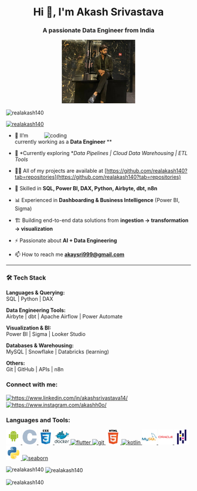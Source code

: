 <h1 align="center">Hi 👋, I'm Akash Srivastava</h1>
<h3 align="center">A passionate Data Engineer from India</h3>

<p align="center">
  <img src="akash.jpg" alt="Akash Srivastava" width="200" />
</p>

<p align="left">
  <img src="https://komarev.com/ghpvc/?username=realakash140&label=Profile%20views&color=0e75b6&style=flat" alt="realakash140" />
</p>

<p align="left">
  <a href="https://github.com/ryo-ma/github-profile-trophy"><img src="https://github-profile-trophy.vercel.app/?username=realakash140" alt="realakash140" /></a>
</p>

<img align="right" alt="coding" width="400" src=https://cdn.dribbble.com/users/8619169/screenshots/16116886/data_inform_illustration_animation.gif>

- 🌱 II’m currently working as a **Data Engineer** **

- 👯 *Currently exploring **Data Pipelines | Cloud Data Warehousing | ETL Tools*

- 👨‍💻 All of my projects are available at [https://github.com/realakash140?tab=repositories](https://github.com/realakash140?tab=repositories)

- 💬 Skilled in **SQL, Power BI, DAX, Python, Airbyte, dbt, n8n**
- 📊 Experienced in **Dashboarding & Business Intelligence** (Power BI, Sigma)
- 🏗️ Building end-to-end data solutions from **ingestion → transformation → visualization**
-  ⚡ Passionate about **AI + Data Engineering** 
- 📫 How to reach me **akaysri999@gmail.com**

---
### 🛠️ Tech Stack
**Languages & Querying:**  
SQL | Python | DAX 

**Data Engineering Tools:**  
Airbyte | dbt | Apache Airflow | Power Automate

**Visualization & BI:**  
Power BI | Sigma | Looker Studio

**Databases & Warehousing:**  
MySQL | Snowflake | Databricks (learning)

**Others:**  
Git | GitHub | APIs | n8n


<h3 align="left">Connect with me:</h3>
<p align="left">
<a href="https://linkedin.com/in/https://www.linkedin.com/in/akashsrivastava14/" target="blank"><img align="center" src="https://raw.githubusercontent.com/rahuldkjain/github-profile-readme-generator/master/src/images/icons/Social/linked-in-alt.svg" alt="https://www.linkedin.com/in/akashsrivastava14/" height="30" width="40" /></a>
<a href="https://instagram.com/https://www.instagram.com/akashh0o/" target="blank"><img align="center" src="https://raw.githubusercontent.com/rahuldkjain/github-profile-readme-generator/master/src/images/icons/Social/instagram.svg" alt="https://www.instagram.com/akashh0o/" height="30" width="40" /></a>
</p>

<h3 align="left">Languages and Tools:</h3>
<p align="left">
  <a href="https://developer.android.com" target="_blank" rel="noreferrer"> 
    <img src="https://raw.githubusercontent.com/devicons/devicon/master/icons/android/android-original-wordmark.svg" alt="android" width="40" height="40"/> 
  </a> 
  <a href="https://www.cprogramming.com/" target="_blank" rel="noreferrer"> 
    <img src="https://raw.githubusercontent.com/devicons/devicon/master/icons/c/c-original.svg" alt="c" width="40" height="40"/> 
  </a> 
  <a href="https://www.w3schools.com/css/" target="_blank" rel="noreferrer"> 
    <img src="https://raw.githubusercontent.com/devicons/devicon/master/icons/css3/css3-original-wordmark.svg" alt="css3" width="40" height="40"/> 
  </a> 
  <a href="https://www.docker.com/" target="_blank" rel="noreferrer"> 
    <img src="https://raw.githubusercontent.com/devicons/devicon/master/icons/docker/docker-original-wordmark.svg" alt="docker" width="40" height="40"/> 
  </a> 
  <a href="https://flutter.dev" target="_blank" rel="noreferrer"> 
    <img src="https://www.vectorlogo.zone/logos/flutterio/flutterio-icon.svg" alt="flutter" width="40" height="40"/> 
  </a> 
  <a href="https://git-scm.com/" target="_blank" rel="noreferrer"> 
    <img src="https://www.vectorlogo.zone/logos/git-scm/git-scm-icon.svg" alt="git" width="40" height="40"/> 
  </a> 
  <a href="https://www.w3.org/html/" target="_blank" rel="noreferrer"> 
    <img src="https://raw.githubusercontent.com/devicons/devicon/master/icons/html5/html5-original-wordmark.svg" alt="html5" width="40" height="40"/> 
  </a> 
  <a href="https://kotlinlang.org" target="_blank" rel="noreferrer"> 
    <img src="https://www.vectorlogo.zone/logos/kotlinlang/kotlinlang-icon.svg" alt="kotlin" width="40" height="40"/> 
  </a> 
  <a href="https://www.mysql.com/" target="_blank" rel="noreferrer"> 
    <img src="https://raw.githubusercontent.com/devicons/devicon/master/icons/mysql/mysql-original-wordmark.svg" alt="mysql" width="40" height="40"/> 
  </a> 
  <a href="https://www.oracle.com/" target="_blank" rel="noreferrer"> 
    <img src="https://raw.githubusercontent.com/devicons/devicon/master/icons/oracle/oracle-original.svg" alt="oracle" width="40" height="40"/> 
  </a> 
  <a href="https://pandas.pydata.org/" target="_blank" rel="noreferrer"> 
    <img src="https://raw.githubusercontent.com/devicons/devicon/2ae2a900d2f041da66e950e4d48052658d850630/icons/pandas/pandas-original.svg" alt="pandas" width="40" height="40"/> 
  </a> 
  <a href="https://www.python.org" target="_blank" rel="noreferrer"> 
    <img src="https://raw.githubusercontent.com/devicons/devicon/master/icons/python/python-original.svg" alt="python" width="40" height="40"/> 
  </a> 
  <a href="https://seaborn.pydata.org/" target="_blank" rel="noreferrer"> 
    <img src="https://seaborn.pydata.org/_images/logo-mark-lightbg.svg" alt="seaborn" width="40" height="40"/> 
  </a> 
</p>

<p><img align="left" src="https://github-readme-stats.vercel.app/api/top-langs?username=realakash140&show_icons=true&locale=en&layout=compact" alt="realakash140" /></p>

<p>&nbsp;<img align="center" src="https://github-readme-stats.vercel.app/api?username=realakash140&show_icons=true&locale=en" alt="realakash140" /></p>

<p><img align="center" src="https://github-readme-streak-stats.herokuapp.com/?user=realakash140&" alt="realakash140" /></p>
